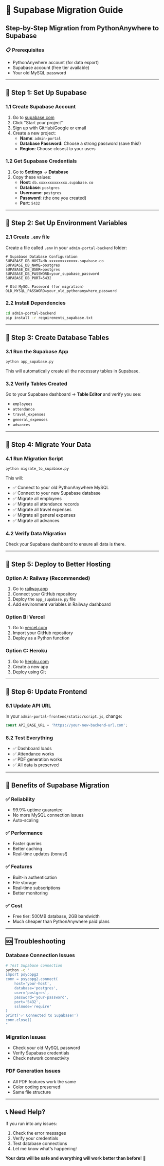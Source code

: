 # 🚀 Supabase Migration Guide

## Step-by-Step Migration from PythonAnywhere to Supabase

### 📋 **Prerequisites**
- PythonAnywhere account (for data export)
- Supabase account (free tier available)
- Your old MySQL password

---

## 🔧 **Step 1: Set Up Supabase**

### 1.1 Create Supabase Account
1. Go to [supabase.com](https://supabase.com)
2. Click "Start your project"
3. Sign up with GitHub/Google or email
4. Create a new project:
   - **Name**: `admin-portal`
   - **Database Password**: Choose a strong password (save this!)
   - **Region**: Choose closest to your users

### 1.2 Get Supabase Credentials
1. Go to **Settings** → **Database**
2. Copy these values:
   - **Host**: `db.xxxxxxxxxxxxx.supabase.co`
   - **Database**: `postgres`
   - **Username**: `postgres`
   - **Password**: (the one you created)
   - **Port**: `5432`

---

## 🔧 **Step 2: Set Up Environment Variables**

### 2.1 Create `.env` file
Create a file called `.env` in your `admin-portal-backend` folder:

```env
# Supabase Database Configuration
SUPABASE_DB_HOST=db.xxxxxxxxxxxxx.supabase.co
SUPABASE_DB_NAME=postgres
SUPABASE_DB_USER=postgres
SUPABASE_DB_PASSWORD=your_supabase_password
SUPABASE_DB_PORT=5432

# Old MySQL Password (for migration)
OLD_MYSQL_PASSWORD=your_old_pythonanywhere_password
```

### 2.2 Install Dependencies
```bash
cd admin-portal-backend
pip install -r requirements_supabase.txt
```

---

## 🔧 **Step 3: Create Database Tables**

### 3.1 Run the Supabase App
```bash
python app_supabase.py
```

This will automatically create all the necessary tables in Supabase.

### 3.2 Verify Tables Created
Go to your Supabase dashboard → **Table Editor** and verify you see:
- `employees`
- `attendance`
- `travel_expenses`
- `general_expenses`
- `advances`

---

## 🔧 **Step 4: Migrate Your Data**

### 4.1 Run Migration Script
```bash
python migrate_to_supabase.py
```

This will:
- ✅ Connect to your old PythonAnywhere MySQL
- ✅ Connect to your new Supabase database
- ✅ Migrate all employees
- ✅ Migrate all attendance records
- ✅ Migrate all travel expenses
- ✅ Migrate all general expenses
- ✅ Migrate all advances

### 4.2 Verify Data Migration
Check your Supabase dashboard to ensure all data is there.

---

## 🔧 **Step 5: Deploy to Better Hosting**

### Option A: Railway (Recommended)
1. Go to [railway.app](https://railway.app)
2. Connect your GitHub repository
3. Deploy the `app_supabase.py` file
4. Add environment variables in Railway dashboard

### Option B: Vercel
1. Go to [vercel.com](https://vercel.com)
2. Import your GitHub repository
3. Deploy as a Python function

### Option C: Heroku
1. Go to [heroku.com](https://heroku.com)
2. Create a new app
3. Deploy using Git

---

## 🔧 **Step 6: Update Frontend**

### 6.1 Update API URL
In your `admin-portal-frontend/static/script.js`, change:
```javascript
const API_BASE_URL = 'https://your-new-backend-url.com';
```

### 6.2 Test Everything
- ✅ Dashboard loads
- ✅ Attendance works
- ✅ PDF generation works
- ✅ All data is preserved

---

## 🎯 **Benefits of Supabase Migration**

### ✅ **Reliability**
- 99.9% uptime guarantee
- No more MySQL connection issues
- Auto-scaling

### ✅ **Performance**
- Faster queries
- Better caching
- Real-time updates (bonus!)

### ✅ **Features**
- Built-in authentication
- File storage
- Real-time subscriptions
- Better monitoring

### ✅ **Cost**
- Free tier: 500MB database, 2GB bandwidth
- Much cheaper than PythonAnywhere paid plans

---

## 🆘 **Troubleshooting**

### Database Connection Issues
```bash
# Test Supabase connection
python -c "
import psycopg2
conn = psycopg2.connect(
    host='your-host',
    database='postgres',
    user='postgres',
    password='your-password',
    port='5432',
    sslmode='require'
)
print('✅ Connected to Supabase!')
conn.close()
"
```

### Migration Issues
- Check your old MySQL password
- Verify Supabase credentials
- Check network connectivity

### PDF Generation Issues
- All PDF features work the same
- Color coding preserved
- Same file structure

---

## 📞 **Need Help?**

If you run into any issues:
1. Check the error messages
2. Verify your credentials
3. Test database connections
4. Let me know what's happening!

**Your data will be safe and everything will work better than before!** 🎉
